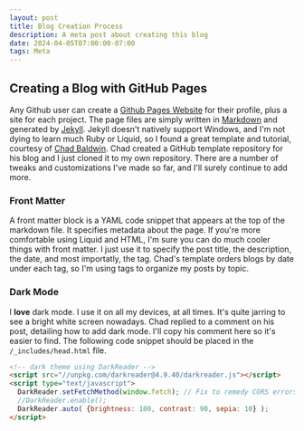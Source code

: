 ```yaml
---
layout: post
title: Blog Creation Process
description: A meta post about creating this blog
date: 2024-04-05T07:00:00-07:00
tags: Meta
---
```


## Creating a Blog with GitHub Pages

Any Github user can create a [Github Pages Website](https://pages.github.com/) for their profile, plus a site for each project. The page files are simply written in [Markdown](https://www.markdownguide.org/getting-started/) and generated by [Jekyll](https://docs.github.com/en/pages/setting-up-a-github-pages-site-with-jekyll/about-github-pages-and-jekyll). Jekyll doesn't natively support Windows, and I'm not dying to learn much Ruby or Liquid, so I found a great template and tutorial, courtesy of [Chad Baldwin](https://chadbaldwin.net/2021/03/14/how-to-build-a-sql-blog.html). Chad created a GitHub template repository for his blog and I just cloned it to my own repository. There are a number of tweaks and customizations I've made so far, and I'll surely continue to add more.

### Front Matter
A front matter block is a YAML code snippet that appears at the top of the markdown file. It specifies metadata about the page. If you're more comfortable using Liquid and HTML, I'm sure you can do much cooler things with front matter. I just use it to specify the post title, the description, the date, and most importatly, the tag. Chad's template orders blogs by date under each tag, so I'm using tags to organize my posts by topic.

### Dark Mode

I **love** dark mode. I use it on all my devices, at all times. It's quite jarring to see a bright white screen nowadays. Chad replied to a comment on his post, detailing how to add dark mode. I'll copy his comment here so it's easier to find. The following code snippet should be placed in the <code class="notranslate">/_includes/head.html</code> file. 
```HTML
<!-- dark theme using DarkReader -->
<script src="//unpkg.com/darkreader@4.9.40/darkreader.js"></script>
<script type="text/javascript">
  DarkReader.setFetchMethod(window.fetch); // Fix to remedy CORS errors in chrome console
  //DarkReader.enable();
  DarkReader.auto( {brightness: 100, contrast: 90, sepia: 10} );
</script>
```

### 
